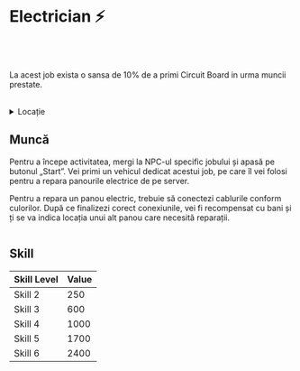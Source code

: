 

# Electrician ⚡
<br><br>
<div class="tip-container">
<p>La acest job exista o sansa de 10% de a primi Circuit Board in urma muncii prestate.</p>
</div><br>
<details class="details custom-block">
    <summary>Locație</summary>
    <p><img src="https://i.imgur.com/A9QvoKS.png" alt="Locatie Electrician"></p>
</details>

## Muncă

Pentru a începe activitatea, mergi la NPC-ul specific jobului și apasă pe butonul „Start”. Vei primi un vehicul dedicat acestui job, pe care îl vei folosi pentru a repara panourile electrice de pe server.

Pentru a repara un panou electric, trebuie să conectezi cablurile conform culorilor. După ce finalizezi corect conexiunile, vei fi recompensat cu bani și ți se va indica locația unui alt panou care necesită reparații.

<div class="photo-container">
<img src="https://i.imgur.com/VHnAUb0.png" alt="">
</div>

## Skill

| Skill Level | Value |
|-------------|-------|
| Skill 2     | 250   |
| Skill 3     | 600   |
| Skill 4     | 1000  |
| Skill 5     | 1700  |
| Skill 6     | 2400  |
